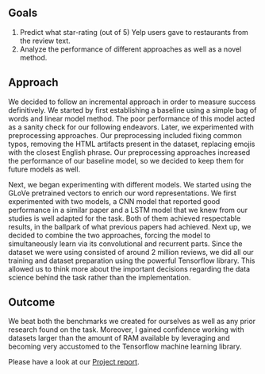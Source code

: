 ## Goals
1. Predict what star-rating (out of 5) Yelp users gave to restaurants from the review text.
2. Analyze the performance of different approaches as well as a novel method.

## Approach
We decided to follow an incremental approach in order to measure success definitively. We started by first establishing a baseline using a simple bag of words and linear model method. The poor performance of this model acted as a sanity check for our following endeavors. Later, we experimented with preprocessing approaches. Our preprocessing included fixing common typos, removing the HTML artifacts present in the dataset, replacing emojis with the closest English phrase. Our preprocessing approaches increased the performance of our baseline model, so we decided to keep them for future models as well.

Next, we began experimenting with different models. We started using the GLoVe pretrained vectors to enrich our word representations. We first experimented with two models, a CNN model that reported good performance in a similar paper and a LSTM model that we knew from our studies is well adapted for the task. Both of them achieved respectable results, in the ballpark of what previous papers had achieved. Next up, we decided to combine the two approaches, forcing the model to simultaneously learn via its convolutional and recurrent parts. Since the dataset we were using consisted of around 2 million reviews, we did all our training and dataset preparation using the powerful Tensorflow library. This allowed us to think more about the important decisions regarding the data science behind the task rather than the implementation.

## Outcome
We beat both the benchmarks we created for ourselves as well as any prior research found on the task. Moreover, I gained confidence working with datasets larger than the amount of RAM available by leveraging and becoming very accustomed to the Tensorflow machine learning library.

Please have a look at our [Project report](http://bit.ly/yelp-nlu-report).